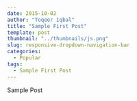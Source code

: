 ```yaml
---
date: 2015-10-02
author: "Toqeer Iqbal"
title: "Sample First Post"
template: post
thumbnail: "../thumbnails/js.png"
slug: responsive-dropdown-navigation-bar
categories:
  - Popular
tags:
  - Sample First Post
---
```


Sample Post
